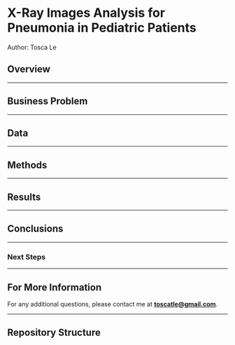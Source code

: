 # X-Ray Images Analysis for Pneumonia in Pediatric Patients
Author: Tosca Le

<!-- <img src="images/vaccine stock photo.jpeg"> -->


## Overview

<!-- This project explores the National 2009 H1N1 Flu Survey (NHFS), which was a phone survey that asked respondents if they received the H1N1 and seasonal flu vaccines, as well as additional questions about their socioeconomic, demographic background, and opinions on illness risks and vaccine effectiveness. 

The Public Health Institute would like to focus their efforts on outreach to communities that would benefit from more seasonal flu vaccine information/resources based on features identified to affect the probability of receiving the flu vaccine the most. -->
***

## Business Problem

<!-- The goal is to understand what drives the models and which features are important in the prediction of individuals who will get the seasonal flu vaccine or not. The Public Health Institute should be able to use this understanding to minimize missing people that could've benefited from vaccine outreach and see what factors might contribute the most to individuals choosing to receive the vaccine. By knowing this, the Public Health Institute can focus their efforts on specific communities and aid in providing the necessary resources to increase vaccine rates and in return, better understand vaccine effectiveness. -->
***

## Data

<!-- The NHFS data subset includes a features and labels set. The features set contains the different survey questions while the labels set contains the target variables, which are whether the respondents received the vaccines. The dataset contains 26,707 entries including 35 features, ranging from opinion and behavioral questions to socio-economic and demographic questions.For this analysis, only the seasonal flu specific features and label will be used. -->

***


## Methods

<!-- This project analyzes and compares classification models based on whether or not the respondent received the seasonal flu vaccine. After preparing and preprocessing the data, the dataset is split into train and test subsets for model validation. Precision and ROC-AUC scores were used as evaluation metrics. -->

***


## Results

<!-- The intial baseline shows the seasonal flu vaccine target having fairly balanced classes, roughly half of respondents received the flu vaccine. 

![graph1](./images/baseline.png)

After iterating through logistic regression and decision tree models, the two models had similar ROC-AUC scores and ROC curves. 

![graph2](./images/rocauc.png)

However, the tuned decision tree (last iteration) had slightly better precision than the logistic regression and did not have as many false positives.

![graph3](./images/dtmatrix.png) -->

***


## Conclusions

<!-- The tuned decision tree had minimal false positives (number of observations where the model predicted someone will get the vaccine but they ultimately didn't) and optimize on precision, which measures the proportion of positive identifications that were actually correct.

With this model, the top three weighed feature importance were: opinion_seas_vacc_effective, doctor_recc_seasonal, and opinion_seas_risk. The first feature refers to the respondent's opinion about seasonal flu vaccine effectiveness and was categorized between 1 (very low) to 5 (very high). The last feature, opinion about risk of getting sick with seasonal flu without the vaccine also had the same value range. For seasonal flu vaccine recommendation by doctor, it was a binary yes or no question. 

Explaining the effectiveness of receiving the flu vaccine and risks of not receiving it may increase the likelihood of someone who might have doubts and could benefit from a better understanding. The Public Health Institute could provide informational materials to place in medical buildings or give to medical staff to give patients. Even if they were already planning on getting the flu vaccine, having information readily available could minimize missing people who might not be deemed at risk or assumed to have received the flu vaccine. -->

***

### Next Steps

<!-- * The survey data included H1N1-specific questions. These are likely to be highly correlated with seasonal flu attitudes and outcomes, which can affect the interpretation of the models. It would be interesting to examine these relationships or data specifically collected on seasonal flu vaccine independently in more recent years.

* Since there was such a wide range of features, including the categorical features that were omitted, it might be beneficial to simplify the analysis by examining specific subsets of features.

* This data was collected through a phone survey, which probably has barriers in itself in terms of data collection and thoroughness. Finding different ways to collect this type of data could help our analysis or present different ways for this problem to be examined.

* There are many parameters that could've been tuned or other models to explore. Our understanding of these additional iterations can help the business problem as well. -->

***

## For More Information

<!-- Please review my full analysis in my [Jupyter Notebook](./flu_vaccine_analysis.ipynb) or [presentation](./flu_vaccine_analysis_presentation.pdf).

The data for this analysis was provided by [DrivenData](https://www.drivendata.org/competitions/66/flu-shot-learning/page/210/) through the courtesy of the [United States National Center for Health Statistics](https://www.cdc.gov/nchs/index.htm).  -->

For any additional questions, please contact me at **toscatle@gmail.com**.

***

## Repository Structure

<!-- ```
├── images
├── .gitignore
├── LICENSE                          
├── README.md 
├── flu_vaccine_analysis.ipynb                                  
└── flu_vaccine_analysis_presentation.pdf                               
``` -->
